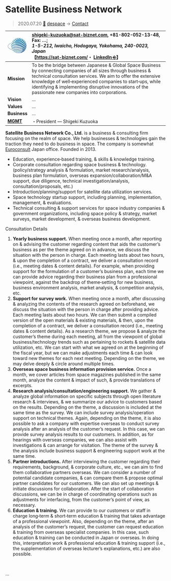 # Satellite Business Network
> 2020.07.20 [🚀](../../index/index.md) [despace](../index.md) → [Contact](../contact.md)

|[![](../f/contact/s/sat_biz_network_logo1_thumb.webp)](../f/contact/s/sat_biz_network_logo1.webp)|<shigeki-kuzuoka@sat-biznet.com>, +81-802-052-13-48, Fax: …;<br> *1-5-212, Iwaicho, Hodogaya, Yokohama, 240-0023, Japan*<br> 【<https://sat-biznet.com/>・ [LinkedIn ⎆](https://www.linkedin.com/pub/shigeki-kuzuoka/16/6a0/398)】|
|:-|:-|
|**Mission**|To be the bridge between Japanese & Global Space Business by connecting companies of all sizes through business & technical consultation services. We aim to offer the extensive knowledge of well‑experienced companies to start‑ups, while identifying & implementing disruptive innovations of the passionate new companies into corporations.|
|**Vision**|…|
|**Values**|…|
|**Business**|…|
|**[MGMT](../mgmt.md)**|・President — Shigeki Kuzuoka|

**Satellite Business Network Co., Ltd.** is a business & consulting firm focusing on the realm of space. We help businesses & technologies gain the traction they need to do business in space. The company is somewhat [Euroconsult](euroconsult.md) Japan office. Founded in 2013.

   - Education, experience‑based training, & skills & knowledge training.
   - Corporate consultation regarding space business & technology. (policy/strategy analysis & formulation, market research/analysis, business plan formulation, overseas expansion/collaboration/M&A support, due diligence, technical investigation/analysis, consultation/proposals, etc.)
   - Introduction/planning/support for satellite data utilization services.
   - Space technology startup support, including planning, implementation, management, & evaluations.
   - Technical consulting & support services for space industry companies & government organizations, including space policy & strategy, market surveys, market development, & overseas business development.

Consultation Details

   1. **Yearly business support.** When meeting once a month, after reporting on & advising the customer regarding content that aids the customer’s business as per the theme agreed on in advance, we discuss the situation with the person in charge. Each meeting lasts about two hours, & upon the completion of a contract, we deliver a consultation record (i.e., meeting dates & content details). For example, when providing support for the formulation of a customer’s business plan, each time we can provide advice regarding their business plan from a professional viewpoint, against the backdrop of theme‑setting for new business, business environment analysis, market analysis, & competition analysis, etc.
   1. **Support for survey work.** When meeting once a month, after discussing & analyzing the contents of the research agreed on beforehand, we discuss the situation with the person in charge after providing advice. Each meeting lasts about two hours. We can then submit a compiled version of the open materials & existing materials, & then, upon the completion of a contract, we deliver a consultation record (i.e., meeting dates & content details). As a research theme, we propose & analyze the customer’s theme during each meeting, all from the viewpoint of global business/technology trends such as pertaining to rockets & satellite data utilization, etc. We can start with what we agreed on at the beginning of the fiscal year, but we can make adjustments each time & can look toward new themes for each next meeting. Depending on the theme, we may delve deeply & circle around multiple times.
   1. **Overseas space business information provision service.** Once a month, we cover articles from space magazines published in the same month, analyze the content & impact of such, & provide translations of excerpts.
   1. **Research analysis/consultation/engineering support.** We gather & analyze global information on specific subjects through open literature research & interviews, & we summarize our advice to customers based on the results. Depending on the theme, a discussion is included at the same time as the survey. We can include survey analysis/operation support on technical themes. Again, depending on the theme, it is also possible to ask a company with expertise overseas to conduct survey analysis after an analysis of the customer’s request. In this case, we can provide survey analysis results to our customers. In addition, as for hearings with overseas companies, we can also assist with investigations & can arrange for visitation. The theme of the survey & the analysis include business support & engineering support work at the same time.
   1. **Partner introductions.** After interviewing the customer regarding their requirements, background, & corporate culture, etc., we can aim to find them collaborative partners overseas. We can consider a number of potential candidate companies, & can compare them & propose optimal partner candidates for our customers. We can also set up meetings & initiate discussions for collaboration. After the start of collaboration discussions, we can be in charge of coordinating operations such as adjustments for interfacing, from the customer’s point of view, as necessary.
   1. **Education & training.** We can provide to our customers or staff in charge long‑term & short‑term education & training that takes advantage of a professional viewpoint. Also, depending on the theme, after an analysis of the customer’s request, the customer can request education & training from overseas specialist companies. In this case, such education & training can be conducted in Japan or overseas. In doing this, interpretation work & professional education & training support (i.e., the supplementation of overseas lecturer’s explanations, etc.) are also possible.

<p style="page-break-after:always"> </p>

…
